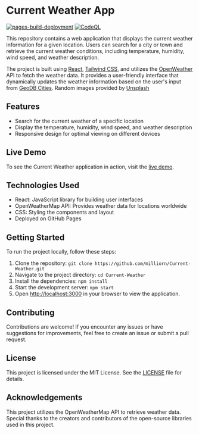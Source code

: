 # Current Weather App

[![pages-build-deployment](https://github.com/milliorn/Current-Weather/actions/workflows/pages/pages-build-deployment/badge.svg)](https://github.com/milliorn/Current-Weather/actions/workflows/pages/pages-build-deployment)
[![CodeQL](https://github.com/milliorn/Current-Weather/actions/workflows/github-code-scanning/codeql/badge.svg)](https://github.com/milliorn/Current-Weather/actions/workflows/github-code-scanning/codeql)

This repository contains a web application that displays the current weather information for a given location. Users can search for a city or town and retrieve the current weather conditions, including temperature, humidity, wind speed, and weather description.

The project is built using [React](https://github.com/facebook/create-react-app), [Tailwind CSS](https://tailwindcss.com/docs/guides/create-react-app), and utilizes the [OpenWeather](https://openweathermap.org/) API to fetch the weather data. It provides a user-friendly interface that dynamically updates the weather information based on the user's input from [GeoDB Cities](https://rapidapi.com/wirefreethought/api/geodb-cities/). Random images provided by [Unsplash](https://unsplash.com/)

## Features

- Search for the current weather of a specific location
- Display the temperature, humidity, wind speed, and weather description
- Responsive design for optimal viewing on different devices

## Live Demo

To see the Current Weather application in action, visit the [live demo](https://current-weather-one.vercel.app/).

## Technologies Used

- React: JavaScript library for building user interfaces
- OpenWeatherMap API: Provides weather data for locations worldwide
- CSS: Styling the components and layout
- Deployed on GitHub Pages

## Getting Started

To run the project locally, follow these steps:

1. Clone the repository: `git clone https://github.com/milliorn/Current-Weather.git`
2. Navigate to the project directory: `cd Current-Weather`
3. Install the dependencies: `npm install`
4. Start the development server: `npm start`
5. Open [http://localhost:3000](http://localhost:3000) in your browser to view the application.

## Contributing

Contributions are welcome! If you encounter any issues or have suggestions for improvements, feel free to create an issue or submit a pull request.

## License

This project is licensed under the MIT License. See the [LICENSE](LICENSE) file for details.

## Acknowledgements

This project utilizes the OpenWeatherMap API to retrieve weather data. Special thanks to the creators and contributors of the open-source libraries used in this project.
